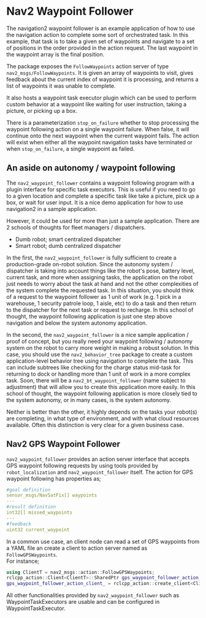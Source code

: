 # Nav2 Waypoint Follower

The navigation2 waypoint follower is an example application of how to use the navigation action to complete some sort of orchestrated task. In this example, that task is to take a given set of waypoints and navigate to a set of positions in the order provided in the action request. The last waypoint in the waypoint array is the final position.

The package exposes the `FollowWaypoints` action server of type `nav2_msgs/FollowWaypoints`. It is given an array of waypoints to visit, gives feedback about the current index of waypoint it is processing, and returns a list of waypoints it was unable to complete.

It also hosts a waypoint task executor plugin which can be used to perform custom behavior at a waypoint like waiting for user instruction, taking a picture, or picking up a box.

There is a parameterization `stop_on_failure` whether to stop processing the waypoint following action on a single waypoint failure. When false, it will continue onto the next waypoint when the current waypoint fails. The action will exist when either all the waypoint navigation tasks have terminated or when `stop_on_failure`, a single waypoint as failed.

## An aside on autonomy / waypoint following

The ``nav2_waypoint_follower`` contains a waypoint following program with a plugin interface for specific task executors.
This is useful if you need to go to a given location and complete a specific task like take a picture, pick up a box, or wait for user input.
It is a nice demo application for how to use navigation2 in a sample application.

However, it could be used for more than just a sample application.
There are 2 schools of thoughts for fleet managers / dispatchers.
- Dumb robot; smart centralized dispatcher
- Smart robot; dumb centralized dispatcher

In the first, the ``nav2_waypoint_follower`` is fully sufficient to create a production-grade on-robot solution. Since the autonomy system / dispatcher is taking into account things like the robot's pose, battery level, current task, and more when assigning tasks, the application on the robot just needs to worry about the task at hand and not the other complexities of the system complete the requested task. In this situation, you should think of a request to the waypoint follower as 1 unit of work (e.g. 1 pick in a warehouse, 1 security patrole loop, 1 aisle, etc) to do a task and then return to the dispatcher for the next task or request to recharge. In this school of thought, the waypoint following application is just one step above navigation and below the system autonomy application.

In the second, the ``nav2_waypoint_follower`` is a nice sample application / proof of concept, but you really need your waypoint following / autonomy system on the robot to carry more weight in making a robust solution. In this case, you should use the ``nav2_behavior_tree`` package to create a custom application-level behavior tree using navigation to complete the task. This can include subtrees like checking for the charge status mid-task for returning to dock or handling more than 1 unit of work in a more complex task. Soon, there will be a ``nav2_bt_waypoint_follower`` (name subject to adjustment) that will allow you to create this application more easily. In this school of thought, the waypoint following application is more closely tied to the system autonomy, or in many cases, is the system autonomy.

Neither is better than the other, it highly depends on the tasks your robot(s) are completing, in what type of environment, and with what cloud resources available. Often this distinction is very clear for a given business case.

## Nav2 GPS Waypoint Follower

`nav2_waypoint_follower` provides an action server interface that accepts GPS waypoint following requests by using tools provided by `robot_localization` and `nav2_waypoint_follower` itself.  The action for GPS waypoint following has properties as; 

```yaml
#goal definition
sensor_msgs/NavSatFix[] waypoints
---
#result definition
int32[] missed_waypoints
---
#feedback
uint32 current_waypoint
```

In a common use case, an client node can read a set of GPS waypoints from a YAML file an create a client to action server named as `FollowGPSWaypoints`.  
For instance;

```cpp
using ClientT = nav2_msgs::action::FollowGPSWaypoints;
rclcpp_action::Client<ClientT>::SharedPtr gps_waypoint_follower_action_client_;
gps_waypoint_follower_action_client_ = rclcpp_action::create_client<ClientT>(this, "FollowGPSWaypoints");
```

All other functionalities provided by `nav2_waypoint_follower` such as WaypointTaskExecutors are usable and can be configured in WaypointTaskExecutor.  